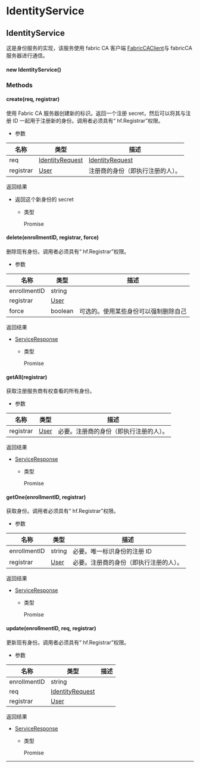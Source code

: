 # IdentityService

## IdentityService

这是身份服务的实现，该服务使用 fabric CA 客户端 [FabricCAClient](https://hyperledger.github.io/fabric-sdk-node/release-1.4/FabricCAClient.html)与 fabricCA 服务器进行通信。

#### new IdentityService()

### Methods

#### create(req, registrar)

使用 Fabric CA 服务器创建新的标识。返回一个注册 secret，然后可以将其与注册 ID 一起用于注册新的身份。调用者必须具有“ hf.Registrar”权限。

- 参数

| 名称      | 类型                                                                                                     | 描述                                                                                                     |
| --------- | -------------------------------------------------------------------------------------------------------- | -------------------------------------------------------------------------------------------------------- |
| req       | [IdentityRequest](https://hyperledger.github.io/fabric-sdk-node/release-1.4/global.html#IdentityRequest) | [IdentityRequest](https://hyperledger.github.io/fabric-sdk-node/release-1.4/global.html#IdentityRequest) |
| registrar | [User](https://hyperledger.github.io/fabric-sdk-node/release-1.4/User.html)                              | 注册商的身份（即执行注册的人）。                                                                         |

返回结果

- 返回这个新身份的 secret

  - 类型

    Promise

#### delete(enrollmentID, registrar, force)

删除现有身份。调用者必须具有“ hf.Registrar”权限。

- 参数

| 名称         | 类型                                                                        | 描述                                 |
| ------------ | --------------------------------------------------------------------------- | ------------------------------------ |
| enrollmentID | string                                                                      |                                      |
| registrar    | [User](https://hyperledger.github.io/fabric-sdk-node/release-1.4/User.html) |                                      |
| force        | boolean                                                                     | 可选的。使用某些身份可以强制删除自己 |

返回结果

- [ServiceResponse](https://hyperledger.github.io/fabric-sdk-node/release-1.4/global.html#ServiceResponse)

  - 类型

    Promise

#### getAll(registrar)

获取注册服务商有权查看的所有身份。

- 参数

| 名称      | 类型                                                                        | 描述                                   |
| --------- | --------------------------------------------------------------------------- | -------------------------------------- |
| registrar | [User](https://hyperledger.github.io/fabric-sdk-node/release-1.4/User.html) | 必要。注册商的身份（即执行注册的人）。 |

返回结果

- [ServiceResponse](https://hyperledger.github.io/fabric-sdk-node/release-1.4/global.html#ServiceResponse)

  - 类型

    Promise

#### getOne(enrollmentID, registrar)

获取身份。调用者必须具有“ hf.Registrar”权限。

- 参数

| 名称         | 类型                                                                        | 描述                                   |
| ------------ | --------------------------------------------------------------------------- | -------------------------------------- |
| enrollmentID | string                                                                      | 必要。唯一标识身份的注册 ID            |
| registrar    | [User](https://hyperledger.github.io/fabric-sdk-node/release-1.4/User.html) | 必要。注册商的身份（即执行注册的人）。 |

返回结果

- [ServiceResponse](https://hyperledger.github.io/fabric-sdk-node/release-1.4/global.html#ServiceResponse)

  - 类型

    Promise

#### update(enrollmentID, req, registrar)

更新现有身份。调用者必须具有“ hf.Registrar”权限。

- 参数

| 名称         | 类型                                                                                                     | 描述 |
| ------------ | -------------------------------------------------------------------------------------------------------- | ---- |
| enrollmentID | string                                                                                                   |      |
| req          | [IdentityRequest](https://hyperledger.github.io/fabric-sdk-node/release-1.4/global.html#IdentityRequest) |      |
| registrar    | [User](https://hyperledger.github.io/fabric-sdk-node/release-1.4/User.html)                              |      |

返回结果

- [ServiceResponse](https://hyperledger.github.io/fabric-sdk-node/release-1.4/global.html#ServiceResponse)

  - 类型

    Promise

---
